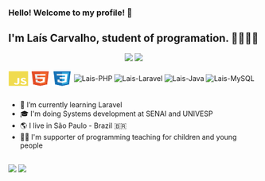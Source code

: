 ### Hello! Welcome to my profile! 👋
##  I'm Laís Carvalho, student of programation. 👩‍🎓👩‍💻 

<div align="center">
    <a https://github.com/LaisMatos/LaisMatos">
    <img height="180em" src="https://github-readme-stats.vercel.app/api?username=LaisMatos&show_icons=true&theme=tokyonight&include_all_commits=true&count_private=true"/>
    <img height="180em" src="https://github-readme-stats.vercel.app/api/top-langs/?username=LaisMatos&layout=compact&langs_count=7&theme=tokyonight"/>
</div>

 <div style="display: inline_block"><br>
    <img align="center" alt="Lais-Js" height="30" width="40" src="https://raw.githubusercontent.com/devicons/devicon/master/icons/javascript/javascript-plain.svg">
    <img align="center" alt="Lais-HTML" height="30" width="40" src="https://raw.githubusercontent.com/devicons/devicon/master/icons/html5/html5-original.svg">
    <img align="center" alt="Lais-CSS" height="30" width="40" src="https://raw.githubusercontent.com/devicons/devicon/master/icons/css3/css3-original.svg">  
    <img align="center" alt="Lais-PHP"  height="30" width="40" src="https://cdn.jsdelivr.net/gh/devicons/devicon/icons/php/php-original.svg" >
    <img align="center" alt="Lais-Laravel"  height="30" width="40" src="https://cdn.jsdelivr.net/gh/devicons/devicon/icons/laravel/laravel-plain-wordmark.svg">
    <img align="center" alt="Lais-Java"  height="30" width="40" src="https://cdn.wallpapersafari.com/95/49/8OFpch.png">
    <img align="center" alt="Lais-MySQL"  height="30" width="40" src="https://cdn.jsdelivr.net/gh/devicons/devicon/icons/mysql/mysql-original-wordmark.svg">                  
</div>
 
 ##
 
- 🌱 I’m currently learning Laravel
- 🎓 I'm  doing Systems development at SENAI and UNIVESP
- 🌎 I live in São Paulo - Brazil 🇧🇷
- 👩‍🏫 I'm supporter of programming teaching for children and young people

##
<div>
  <a href = "https://mail.google.com/mail/u/1/?ogbl#inbox"><img src="https://img.shields.io/badge/-Gmail-%23333?style=for-the-badge&logo=gmail&logoColor=white" target="_blank"></a>
  <a href="https://www.linkedin.com/in/laismatosdev" target="_blank"><img src="https://img.shields.io/badge/-LinkedIn-%230077B5?style=for-the-badge&logo=linkedin&logoColor=white" target="_blank"></a> 
</div>
